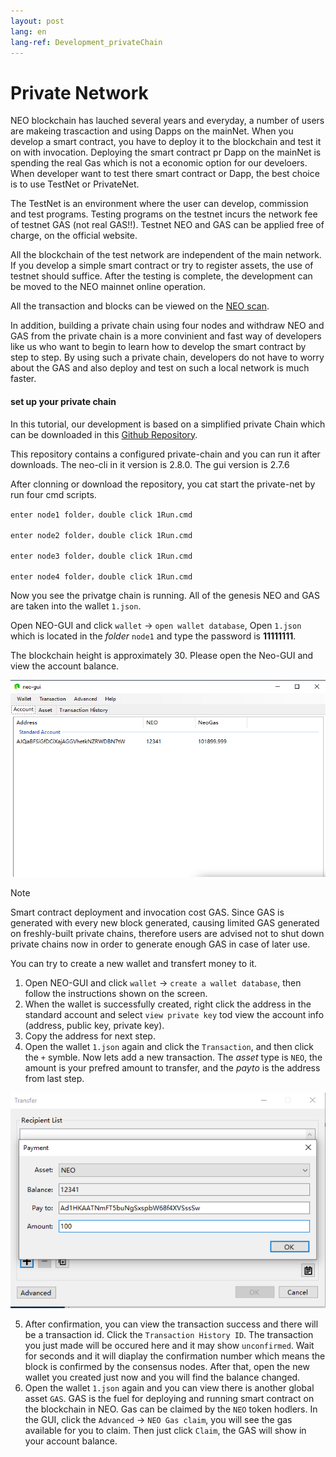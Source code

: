 ```yaml
---
layout: post
lang: en
lang-ref: Development_privateChain
---
```


# Private Network

NEO blockchain has lauched several years and everyday, a number of users are makeing trascaction and using Dapps on the mainNet. When you develop a smart contract, you have to deploy it to the blockchain and test it on with invocation. Deploying the smart contract pr Dapp on the mainNet is spending the real Gas which is not a economic option for our develoers. When developer want to test there smart contract or Dapp, the best choice is to use TestNet or PrivateNet.

The TestNet is an environment where the user can develop, commission and test programs. Testing programs on the testnet incurs the network fee of testnet GAS (not real GAS!!). Testnet NEO and GAS can be applied free of charge, on the official website.

All the blockchain of the test network are independent of the main network. If you develop a simple smart contract or try to register assets, the use of testnet should suffice. After the testing is complete, the development can be moved to the NEO mainnet online operation.

All the transaction and blocks can be viewed on the [NEO scan](https://neoscan-testnet.io/).

In addition, building a private chain using four nodes and withdraw NEO and GAS from the private chain is a more convinient and fast way of developers like us who want to begin to learn how to develop the smart contract by step to step. By using such a private chain, developers do not have to worry about the GAS and also deploy and test on such a local network is much faster.


#### set up your  private chain
In this tutorial, our development is based on a simplified private Chain which can be downloaded in this [Github Repository](https://github.com/steven1227/NEO-Private-Net).

This repository contains a configured private-chain and you can run it after downloads. The neo-cli in it version is 2.8.0. The gui version is 2.7.6

After clonning or download the repository, you cat start the private-net by run four cmd scripts.

```
enter node1 folder，double click 1Run.cmd

enter node2 folder，double click 1Run.cmd

enter node3 folder，double click 1Run.cmd

enter node4 folder，double click 1Run.cmd

```

 Now you see the privatge chain is running. All of the genesis NEO and GAS are taken into the wallet `1.json`.
 
Open NEO-GUI and click `wallet` ->  `open wallet database`,  Open `1.json` which is located in the *folder* `node1` and type the password is **11111111**.  
 
 The blockchain height is approximately 30. Please open the Neo-GUI and view the account balance.
 
 <p align="center">
  <img src="./imgs/20190219-112142.png" />
 </p>


> [!Note]
> Smart contract deployment and invocation cost GAS. Since GAS is generated with every new block generated, causing limited GAS generated on freshly-built private chains, therefore users are advised not to shut down private chains now in order to generate enough GAS in case of later use.

You can try to create a new wallet and transfert money to it.

1. Open NEO-GUI and click `wallet` ->  `create a wallet database`, then follow the instructions shown on the screen.
2. When the wallet is successfully created, right click the address in the standard account and select `view private key` tod view the account info (address, public key, private key).
3. Copy the address for next step.
4. Open the wallet `1.json` again and  click the `Transaction`, and then click the `+` symble. Now lets add a new transaction. 
The *asset* type is `NEO`, the amount is your prefred amount to transfer, and the *payto* is the address from last step.
 <p align="center">
  <img src="./imgs/20190219-113025.png" />
 </p>
  
 5. After confirmation, you can view the transaction success and there will be a transaction id. Click the `Transaction History ID`. The transaction you just made will be occured here and it may show `unconfirmed`. Wait for seconds and it will diaplay the confirmation number which means the block is confirmed by the consensus nodes. After that, open the new wallet you created just now and you will find the balance changed.
 6. Open the wallet `1.json` again and you can view there is another global asset `GAS`. GAS is the fuel for deploying and running smart contract on the blockchain in NEO. Gas can be claimed by the `NEO` token hodlers. In the GUI, click the `Advanced` ->  `NEO Gas claim`, you will see the gas available for you to claim. Then just click `Claim`, the GAS will show in your account balance.
